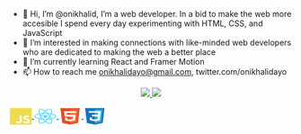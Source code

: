 - 👋 Hi, I’m @onikhalid, I’m a web developer. In a  bid to make the web more accesible I spend every day experimenting with HTML, CSS, and JavaScript
- 👀 I’m interested in making connections with like-minded web developers who are dedicated to making the web a better place 
- 🌱 I’m currently learning React and Framer Motion
- 📫 How to reach me onikhalidayo@gmail.com, twitter.com/onikhalidayo



<div align="center">
  <a href="https://github.com/onikhalid">
  <img height="180em" src="https://github-readme-stats.vercel.app/api?username=onikhalid&show_icons=true&theme=dracula&include_all_commits=true&count_private=true"/>
  <img height="180em" src="https://github-readme-stats.vercel.app/api/top-langs/?username=onikhalid&layout=compact&langs_count=7&theme=dracula"/>
</div>
<div style="display: inline_block"><br>
  <img align="center" alt="Js" height="30" width="40" src="https://raw.githubusercontent.com/devicons/devicon/master/icons/javascript/javascript-plain.svg">
  <img align="center" alt="React" height="30" width="40" src="https://raw.githubusercontent.com/devicons/devicon/master/icons/react/react-original.svg">
  <img align="center" alt="HTML" height="30" width="40" src="https://raw.githubusercontent.com/devicons/devicon/master/icons/html5/html5-original.svg">
  <img align="center" alt="CSS" height="30" width="40" src="https://raw.githubusercontent.com/devicons/devicon/master/icons/css3/css3-original.svg">
</div>
<!---
onikhalid/onikhalid is a ✨ special ✨ repository because its `README.md` (this file) appears on your GitHub profile.
You can click the Preview link to take a look at your changes.
--->
